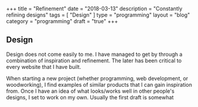 +++
title = "Refinement"
date = "2018-03-13"
description = "Constantly refining designs"
tags = [ "Design" ]
type = "programming"
layout = "blog"
category = "programming"
draft = "true"
+++

## Design

Design does not come easily to me. I have managed to get by through a combination of inspiration and refinement. The later has been critical to every website that I have built.

When starting a new project (whether programming, web development, or woodworking), I find examples of similar products that I can gain inspiration from. Once I have an idea of what looks/works well in other people's designs, I set to work on my own. Usually the first draft is somewhat 

